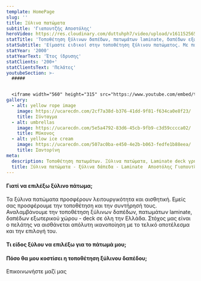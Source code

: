 ```yaml
---
template: HomePage
slug: ''
title: Ξύλινα πατώματα
subtitle: 'Γιαπουτζής Αποστόλης'
heroVideo: https://res.cloudinary.com/duttuhph7/video/upload/v1611525654/part1_her6gs.mp4
statTitle: 'Τοποθέτηση ξύλινων δαπέδων, πατωμάτων laminate, δαπέδων εξωτερικού χώρου.'
statSubtitle: 'Είμαστε ειδικοί στην τοποθέτηση ξύλινου πατώματος. Με πάνω από μια δεκαετία εμπειρίας, είμαστε βέβαιοι ότι θα σας παραδώσουμε πάτωμα για το οποίο θα είστε περήφανοι.'
statYear: '2000'
statYearText: 'Έτος ίδρυσης'
statClients: '200+'
statClientsText: 'Πελάτες'
youtubeSection: >-
  #####  


  <iframe width="560" height="315" src="https://www.youtube.com/embed/tGg2l5ydVak" frameborder="0" allow="accelerometer; autoplay; clipboard-write; encrypted-media; gyroscope; picture-in-picture" allowfullscreen></iframe>
gallery:
  - alt: yellow rope image
    image: https://ucarecdn.com/2cf7a38d-b376-41dd-9f81-f634ca0e8f23/
    title: Σύνταγμα
  - alt: umbrellas
    image: https://ucarecdn.com/5e5a4792-83d6-45cb-9fb9-c3d59cccca02/
    title: Μύκονος
  - alt: yellow ice cream
    image: https://ucarecdn.com/507ac0ba-e450-4e2b-b063-fedfe1b88eea/
    title: Σαντορίνη
meta:
  description: Τοποθέτηση πατωμάτων. Ξύλινα πατώματα, Laminate deck γρήγορα, οικονομικά, ποιοτικά.
  title: Ξύλινα πατώματα - ξύλινα δάπεδα - Laminate  Αποστόλης Γιαπουτζής
---
```


#### Γιατί να επιλέξω ξύλινο πάτωμα; 
Τα ξύλινα πατώματα προσφέρουν λειτουργικότητα και αισθητική. Εμείς σας προσφέρουμε την τοποθέτηση και την συντήρησή τους. Αναλαμβάνουμε την τοποθέτηση ξύλινων δαπέδων, πατωμάτων laminate, δαπέδων εξωτερικού χώρου - deck σε όλη την Ελλάδα.
Στόχος μας είναι ο πελάτης να αισθάνεται απόλυτη ικανοποίηση με το τελικό αποτέλεσμα και την επιλογή του.

#### Τι είδος ξύλου να επιλέξω για το πάτωμά μου;
#### Πόσο θα μου κοστίσει η τοποθέτηση ξύλινου δαπέδου;
Επικοινωνήστε μαζί μας
